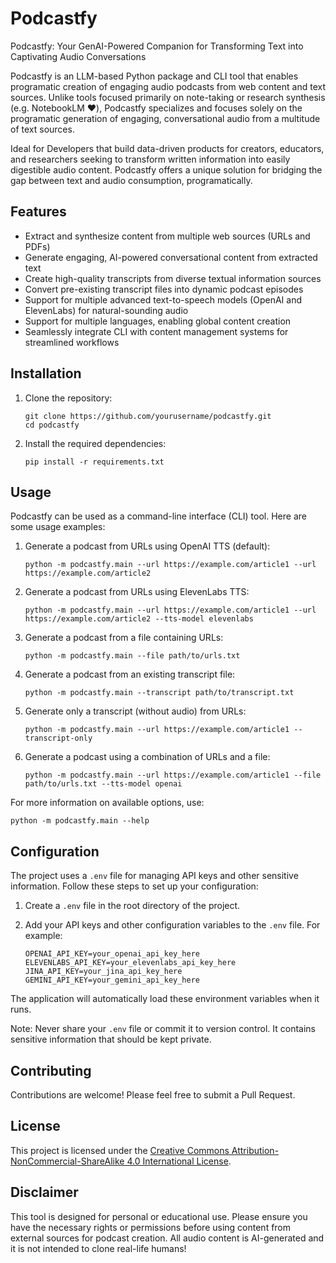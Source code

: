 # Podcastfy

Podcastfy: Your GenAI-Powered Companion for Transforming Text into Captivating Audio Conversations

Podcastfy is an LLM-based Python package and CLI tool that enables programatic creation of engaging audio podcasts from web content and text sources. Unlike tools focused primarily on note-taking or research synthesis (e.g. NotebookLM ❤️), Podcastfy specializes and focuses solely on the programatic generation of engaging, conversational audio from a multitude of text sources.

Ideal for Developers that build data-driven products for creators, educators, and researchers seeking to transform written information into easily digestible audio content. Podcastfy offers a unique solution for bridging the gap between text and audio consumption, programatically.

## Features

- Extract and synthesize content from multiple web sources (URLs and PDFs)
- Generate engaging, AI-powered conversational content from extracted text
- Create high-quality transcripts from diverse textual information sources
- Convert pre-existing transcript files into dynamic podcast episodes
- Support for multiple advanced text-to-speech models (OpenAI and ElevenLabs) for natural-sounding audio
- Support for multiple languages, enabling global content creation
- Seamlessly integrate CLI with content management systems for streamlined workflows


## Installation

1. Clone the repository:
   ```
   git clone https://github.com/yourusername/podcastfy.git
   cd podcastfy
   ```

2. Install the required dependencies:
   ```
   pip install -r requirements.txt
   ```

## Usage

Podcastfy can be used as a command-line interface (CLI) tool. Here are some usage examples:

1. Generate a podcast from URLs using OpenAI TTS (default):
   ```
   python -m podcastfy.main --url https://example.com/article1 --url https://example.com/article2
   ```

2. Generate a podcast from URLs using ElevenLabs TTS:
   ```
   python -m podcastfy.main --url https://example.com/article1 --url https://example.com/article2 --tts-model elevenlabs
   ```

3. Generate a podcast from a file containing URLs:
   ```
   python -m podcastfy.main --file path/to/urls.txt
   ```

4. Generate a podcast from an existing transcript file:
   ```
   python -m podcastfy.main --transcript path/to/transcript.txt
   ```

5. Generate only a transcript (without audio) from URLs:
   ```
   python -m podcastfy.main --url https://example.com/article1 --transcript-only
   ```

6. Generate a podcast using a combination of URLs and a file:
   ```
   python -m podcastfy.main --url https://example.com/article1 --file path/to/urls.txt --tts-model openai
   ```

For more information on available options, use:
   ```
   python -m podcastfy.main --help
   ```
    

## Configuration

The project uses a `.env` file for managing API keys and other sensitive information. Follow these steps to set up your configuration:

1. Create a `.env` file in the root directory of the project.
2. Add your API keys and other configuration variables to the `.env` file. For example:

   ```
   OPENAI_API_KEY=your_openai_api_key_here
   ELEVENLABS_API_KEY=your_elevenlabs_api_key_here
   JINA_API_KEY=your_jina_api_key_here
   GEMINI_API_KEY=your_gemini_api_key_here
   ```

The application will automatically load these environment variables when it runs.

Note: Never share your `.env` file or commit it to version control. It contains sensitive information that should be kept private.

## Contributing

Contributions are welcome! Please feel free to submit a Pull Request.

## License

This project is licensed under the [Creative Commons Attribution-NonCommercial-ShareAlike 4.0 International License](https://creativecommons.org/licenses/by-nc-sa/4.0/).

## Disclaimer

This tool is designed for personal or educational use. Please ensure you have the necessary rights or permissions before using content from external sources for podcast creation. All audio content is AI-generated and it is not intended to clone real-life humans!